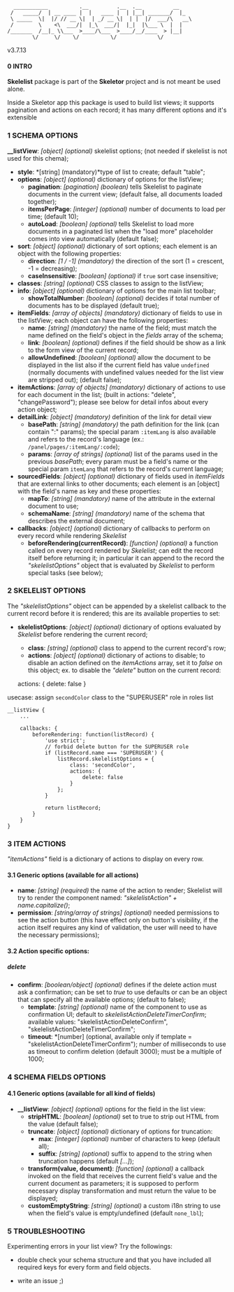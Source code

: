       ___________          .__         .__  .__          __
     /   _____/  | __ ____ |  |   ____ |  | |__| _______/  |_
     \ _____  \|  |/ // __ \|  | _/ __ \|  | |  |/  ___/\   __\
     /        \    <\  ___/|  |_\  ___/|  |_|  |\___ \  |  |
    /_______  /__|_ \\___  >____/\___  >____/__/____  > |__|
            \/     \/    \/          \/             \/

v3.7.13

#### 0 INTRO
**Skelelist** package is part of the **Skeletor** project and is not meant be used alone.

Inside a Skeletor app this package is used to build list views; it supports pagination and actions on each record; it has many different options and it's extensible

### 1 SCHEMA OPTIONS

**__listView**: *[object] (optional)* skelelist options; (not needed if skelelist is not used for this chema);

- **style**: *[string] (mandatory)*type of list to create; default "table";
- **options**: *[object] (optional)* dictionary of options for the listView;
    - **pagination**: *[pagination] (boolean)* tells Skelelist to paginate documents in the current view; (default false, all documents loaded together);
    - **itemsPerPage**: *[integer] (optional)* number of documents to load per time; (default 10);
    - **autoLoad**: *[boolean] (optional)* tells Skelelist to load more documents in a paginated list when the "load more" placeholder comes into view automatically (default false);
- **sort**: *[object] (optional)* dictionary of sort options; each element is an object with the following properties:
    - **direction**: *[1 / -1] (mandatory)* the direction of the sort (1 = crescent, -1 = decreasing);
    - **caseInsensitive**: *[boolean] (optional)* if `true` sort case insensitive;
- **classes**: *[string] (optional)* CSS classes to assign to the listView;
- **info**: *[object] (optional)* dictionary of options for the main list toolbar;
    - **showTotalNumber**: *[boolean] (optional)* decides if total number of documents has to be displayed (default true);
- **itemFields**: *[array of objects] (mandatory)* dictionary of fields to use in the listView; each object can have the following properties:
    - **name**: *[string] (mandatory)* the name of the field; must match the name defined on the field's object in the *fields* array of the schema;
    - **link**: *[boolean] (optional)* defines if the field should be show as a link to the form view of the current record;
    - **allowUndefined**: *[boolean] (optional)* allow the document to be displayed in the list also if the current field has value `undefined` (normally documents with undefined values needed for the list view are stripped out); (default false);
- **itemActions**: *[array of objects] (mandatory)* dictionary of actions to use for each document in the list; (built in actions: "delete", "changePassword"); please see below for detail infos about every action object;
- **detailLink**: *[object] (mandatory)* definition of the link for detail view
    - **basePath**: *[string] (mandatory)* the path definition for the link (can contain ":" params); the special param `:itemLang` is also available and refers to the record's language (ex.: `/panel/pages/:itemLang/:code`);
    - **params**: *[array of strings] (optional)* list of the params used in the previous *basePath*; every param must be a field's name or the special param `itemLang` that refers to the record's current language;
- **sourcedFields**: *[object] (optional)* dictionary of fields used in *itemFields* that are external links to other documents; each element is an [object] with the field's name as key and these properties:
    - **mapTo**: *[string] (mandatory)* name of the attribute in the external document to use;
    - **schemaName**: *[string] (mandatory)* name of the schema that describes the external document;
- **callbacks**: *[object] (optional)* dictionary of callbacks to perform on every record while rendering *Skelelist*
    - **beforeRendering(currentRecord)**: *[function] (optional)* a function called on every record rendered by *Skelelist*; can edit the record itself before returning it; in particular it can append to the record the *"skelelistOptions"* object that is evaluated by *Skelelist* to perform special tasks (see below);

### 2 SKELELIST OPTIONS

The *"skelelistOptions"* object can be appended by a skelelist callback to the current record before it is rendered; this are its available properties to set:

- **skelelistOptions**: *[object] (optional)* dictionary of options evaluated by *Skelelist* before rendering the current record;
    - **class**: *[string] (optional)* class to append to the current record's row;
    - **actions**: *[object] (optional)* dictionary of actions to disable; to disable an action defined on the *itemActions* array, set it to *false* on this object; ex. to disable the *"delete"* button on the current record:


    actions: {
        delete: false
    }

usecase: assign `secondColor` class to the "SUPERUSER" role in roles list

    __listView {
        ...
    
        callbacks: {
            beforeRendering: function(listRecord) {
                'use strict';
                // forbid delete button for the SUPERUSER role
                if (listRecord.name === 'SUPERUSER') {
                    listRecord.skelelistOptions = {
                        class: 'secondColor',
                        actions: {
                            delete: false
                        }
                    };
                }
    
                return listRecord;
            }
        }
    }


### 3 ITEM ACTIONS

*"itemActions"* field is a dictionary of actions to display on every row.

#### 3.1 Generic options (available for all actions)

- **name**: *[string] (required)* the name of the action to render; Skelelist will try to render the component named: *"skelelistAction" + name.capitalize()*;
- **permission**: *[string/array of strings] (optional)* needed permissions to see the action button (this have effect only on button's visibility, if the action itself requires any kind of validation, the user will need to have the necessary permissions);

#### 3.2 Action specific options:

##### delete

- **confirm**: *[boolean/object] (optional)* defines if the delete action must ask a confirmation; can be set to *true* to use defaults or can be an object that can specify all the available options; (default to false);
    - **template**: *[string] (optional)* name of the component to use as confirmation UI; default to *skelelistActionDeleteTimerConfirm*; available values: "skelelistActionDeleteConfirm", "skelelistActionDeleteTimerConfirm";
    - **timeout**: *[number] (optional, available only if template = "skelelistActionDeleteTimerConfirm"); number of milliseconds to use as timeout to confirm deletion (default 3000); must be a multiple of 1000;


### 4 SCHEMA FIELDS OPTIONS

#### 4.1 Generic options (available for all kind of fields)

- **__listView**: *[object] (optional)* options for the field in the list view:
    - **stripHTML**: *[boolean] (optional)* set to true to strip out HTML from the value (default false);
    - **truncate**: *[object] (optional)* dictionary of options for truncation:
        - **max**: *[integer] (optional)* number of characters to keep (default all);
        - **suffix**: *[string] (optional)* suffix to append to the string when truncation happens (default *[...]*);
    - **transform(value, document)**: *[function] (optional)* a callback invoked on the field that receives the current field's value and the current document as parameters; it is supposed to perform necessary display transformation and must return the value to be displayed;
    - **customEmptyString**: *[string] (optional)* a custom i18n string to use when the field's value is empty/undefined (default `none_lbl`);




### 5 TROUBLESHOOTING

Experimenting errors in your list view? Try the followings:

- double check your schema structure and that you have included all required keys for every form and field objects.

- write an issue ;)

